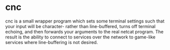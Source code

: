 # cnc

cnc is a small wrapper program which sets some terminal settings such that your input will be character- rather than line-buffered, turns off terminal echoing, and then forwards your arguments to the real netcat program. The result is the ability to connect to services over the network to game-like services where line-buffering is not desired.
